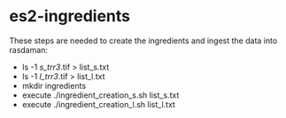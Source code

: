 # es2-ingredients

These steps are needed to create the ingredients and ingest the data into rasdaman:

* ls -1 *s_trr3*.tif > list_s.txt
* ls -1 *l_trr3*.tif > list_l.txt
* mkdir ingredients
* execute ./ingredient_creation_s.sh list_s.txt
* execute ./ingredient_creation_l.sh list_l.txt
